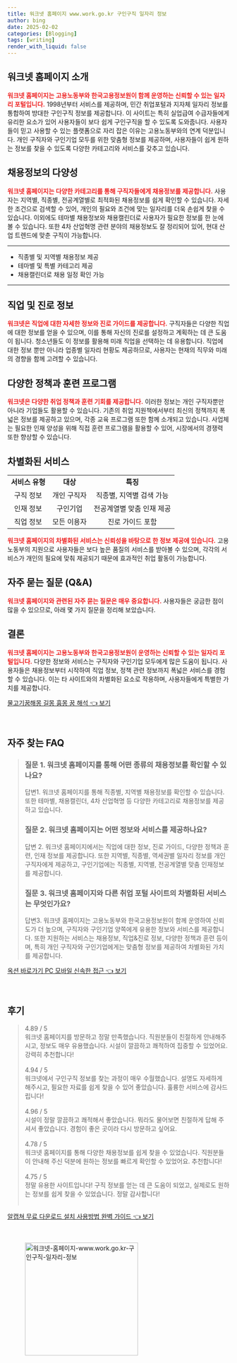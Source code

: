 ```yaml
---
title: 워크넷 홈페이지 www.work.go.kr 구인구직 일자리 정보
author: bing
date: 2025-02-02
categories: [Blogging]
tags: [writing]
render_with_liquid: false
---
```



<h2 id='워크넷_홈페이지_소개'>워크넷 홈페이지 소개</h2>

<p><b><span style="color: #ee2323;">워크넷 홈페이지는 고용노동부와 한국고용정보원이 함께 운영하는 신뢰할 수 있는 일자리 포털입니다.</span></b> 1998년부터 서비스를 제공하며, 민간 취업포털과 지자체 일자리 정보를 통합하여 방대한 구인구직 정보를 제공합니다. 이 사이트는 특히 실업급여 수급자들에게 유리한 요소가 있어 사용자들이 보다 쉽게 구인구직을 할 수 있도록 도와줍니다. 사용자들이 믿고 사용할 수 있는 플랫폼으로 자리 잡은 이유는 고용노동부와의 연계 덕분입니다. 개인 구직자와 구인기업 모두를 위한 맞춤형 정보를 제공하며, 사용자들이 쉽게 원하는 정보를 찾을 수 있도록 다양한 카테고리와 서비스를 갖추고 있습니다.</p>

<h2 id='채용정보_다양성'>채용정보의 다양성</h2>

<p><b><span style="color: #ee2323;">워크넷 홈페이지는 다양한 카테고리를 통해 구직자들에게 채용정보를 제공합니다.</span></b> 사용자는 지역별, 직종별, 전공계열별로 최적화된 채용정보를 쉽게 확인할 수 있습니다. 자세한 조건으로 검색할 수 있어, 개인의 필요와 조건에 맞는 일자리를 더욱 손쉽게 찾을 수 있습니다. 이외에도 테마별 채용정보와 채용캘린더로 사용자가 필요한 정보를 한 눈에 볼 수 있습니다. 또한 4차 산업혁명 관련 분야의 채용정보도 잘 정리되어 있어, 현대 산업 트렌드에 맞춘 구직이 가능합니다.</p>

<hr />

<ul>
    <li>직종별 및 지역별 채용정보 제공</li>
    <li>테마별 및 특별 카테고리 제공</li>
    <li>채용캘린더로 채용 일정 확인 가능</li>
</ul>

<hr />

<h2 id='직업_진로_정보'>직업 및 진로 정보</h2>

<p><b><span style="color: #ee2323;">워크넷은 직업에 대한 자세한 정보와 진로 가이드를 제공합니다.</span></b> 구직자들은 다양한 직업에 대한 정보를 얻을 수 있으며, 이를 통해 자신의 진로를 설정하고 계획하는 데 큰 도움이 됩니다. 청소년들도 이 정보를 활용해 미래 직업을 선택하는 데 유용합니다. 직업에 대한 정보 뿐만 아니라 업종별 일자리 현황도 제공하므로, 사용자는 현재의 직무와 미래의 경향을 함께 고려할 수 있습니다.</p>

<h2 id='정책과_훈련'>다양한 정책과 훈련 프로그램</h2>

<p><b><span style="color: #ee2323;">워크넷은 다양한 취업 정책과 훈련 기회를 제공합니다.</span></b> 이러한 정보는 개인 구직자뿐만 아니라 기업들도 활용할 수 있습니다. 기존의 취업 지원책에서부터 최신의 정책까지 폭넓은 정보를 제공하고 있으며, 각종 교육 프로그램 또한 함께 소개되고 있습니다. 사업체는 필요한 인재 양성을 위해 직접 훈련 프로그램을 활용할 수 있어, 시장에서의 경쟁력 또한 향상할 수 있습니다.</p>

<h2 id='차별화된_서비스'>차별화된 서비스</h2>

<table>
    <tr>
        <td style="text-align: center; height: 17px;"><b>서비스 유형</b></td>
        <td style="text-align: center; height: 17px;"><b>대상</b></td>
        <td style="text-align: center; height: 17px;"><b>특징</b></td>
    </tr>
    <tr>
        <td style="text-align: center; height: 17px;">구직 정보</td>
        <td style="text-align: center; height: 17px;">개인 구직자</td>
        <td style="text-align: center; height: 17px;">직종별, 지역별 검색 가능</td>
    </tr>
    <tr>
        <td style="text-align: center; height: 17px;">인재 정보</td>
        <td style="text-align: center; height: 17px;">구인기업</td>
        <td style="text-align: center; height: 17px;">전공계열별 맞춤 인재 제공</td>
    </tr>
    <tr>
        <td style="text-align: center; height: 17px;">직업 정보</td>
        <td style="text-align: center; height: 17px;">모든 이용자</td>
        <td style="text-align: center; height: 17px;">진로 가이드 포함</td>
    </tr>
</table>

<p><b><span style="color: #ee2323;">워크넷 홈페이지의 차별화된 서비스는 신뢰성을 바탕으로 한 정보 제공에 있습니다.</span></b> 고용노동부의 지원으로 사용자들은 보다 높은 품질의 서비스를 받아볼 수 있으며, 각각의 서비스가 개인의 필요에 맞춰 제공되기 때문에 효과적인 취업 활동이 가능합니다.</p>

<h2 id='FAQ'>자주 묻는 질문 (Q&A)</h2>

<p><b><span style="color: #ee2323;">워크넷 홈페이지와 관련된 자주 묻는 질문은 매우 중요합니다.</span></b> 사용자들은 궁금한 점이 많을 수 있으므로, 아래 몇 가지 질문을 정리해 보았습니다.</p>

<h2 id='결론'>결론</h2>

<p><b><span style="color: #ee2323;">워크넷 홈페이지는 고용노동부와 한국고용정보원이 운영하는 신뢰할 수 있는 일자리 포털입니다.</span></b> 다양한 정보와 서비스는 구직자와 구인기업 모두에게 많은 도움이 됩니다. 사용자들은 채용정보부터 시작하여 직업 정보, 정책 관련 정보까지 폭넓은 서비스를 경험할 수 있습니다. 이는 타 사이트와의 차별화된 요소로 작용하며, 사용자들에게 특별한 가치를 제공합니다.</p>


<p><a class="click-button" title="물고기꿈해몽 길몽 흉몽 꿈 해석" href="https://24nara.github.io/posts/%EB%AC%BC%EA%B3%A0%EA%B8%B0%EA%BF%88%ED%95%B4%EB%AA%BD-%EA%B8%B8%EB%AA%BD-%ED%9D%89%EB%AA%BD-%EA%BF%88-%ED%95%B4%EC%84%9D/" rel="dofollow">물고기꿈해몽 길몽 흉몽 꿈 해석 👈 보기</a></p><br>
<h2 id='자주_찾는_FAQ'>자주 찾는 FAQ</h2>
<div itemscope="" itemtype="https://schema.org/FAQPage"> 
<blockquote> 
<div itemscope="" itemprop="mainEntity" itemtype="https://schema.org/Question"> 
<h3 itemprop="name">질문 1. 워크넷 홈페이지를 통해 어떤 종류의 채용정보를 확인할 수 있나요?</h3> 
<div itemscope="" itemprop="acceptedAnswer" itemtype="https://schema.org/Answer"> 
<span itemprop="text"> 
<p>답변1. 워크넷 홈페이지를 통해 직종별, 지역별 채용정보를 확인할 수 있습니다. 또한 테마별, 채용캘린더, 4차 산업혁명 등 다양한 카테고리로 채용정보를 제공하고 있습니다.</p> 
</span> 
</div> 
</div> 

<div itemscope="" itemprop="mainEntity" itemtype="https://schema.org/Question"> 
<h3 itemprop="name">질문 2. 워크넷 홈페이지는 어떤 정보와 서비스를 제공하나요?</h3> 
<div itemscope="" itemprop="acceptedAnswer" itemtype="https://schema.org/Answer"> 
<span itemprop="text"> 
<p>답변 2. 워크넷 홈페이지에서는 직업에 대한 정보, 진로 가이드, 다양한 정책과 훈련, 인재 정보를 제공합니다. 또한 지역별, 직종별, 역세권별 일자리 정보를 개인 구직자에게 제공하고, 구인기업에는 직종별, 지역별, 전공계열별 맞춤 인재정보를 제공합니다.</p> 
</span> 
</div> 
</div> 

<div itemscope="" itemprop="mainEntity" itemtype="https://schema.org/Question"> 
<h3 itemprop="name">질문 3. 워크넷 홈페이지와 다른 취업 포털 사이트의 차별화된 서비스는 무엇인가요?</h3> 
<div itemscope="" itemprop="acceptedAnswer" itemtype="https://schema.org/Answer"> 
<span itemprop="text"> 
<p>답변3. 워크넷 홈페이지는 고용노동부와 한국고용정보원이 함께 운영하여 신뢰도가 더 높으며, 구직자와 구인기업 양쪽에게 유용한 정보와 서비스를 제공합니다. 또한 지원하는 서비스는 채용정보, 직업&진로 정보, 다양한 정책과 훈련 등이며, 특히 개인 구직자와 구인기업에게는 맞춤형 정보를 제공하여 차별화된 가치를 제공합니다.</p> 
</span> 
</div> 
</div> 

</blockquote> 
</div>
<p><a class="click-button" title="옥션 바로가기 PC 모바일 신속한 접근" href="https://24nara.github.io/posts/%EC%98%A5%EC%85%98-%EB%B0%94%EB%A1%9C%EA%B0%80%EA%B8%B0-PC-%EB%AA%A8%EB%B0%94%EC%9D%BC-%EC%8B%A0%EC%86%8D%ED%95%9C-%EC%A0%91%EA%B7%BC/" rel="dofollow">옥션 바로가기 PC 모바일 신속한 접근 👈 보기</a></p><br>
<h2 id='후기'>후기</h2>
<div itemscope itemtype="https://schema.org/Product">
  <blockquote>
  <div itemprop="review" itemscope itemtype="https://schema.org/Review">
      <div itemprop="reviewRating" itemscope itemtype="https://schema.org/Rating"> <span itemprop="ratingValue">4.89</span> / <span itemprop="bestRating">5</span> </div>
      <span itemprop="reviewBody">워크넷 홈페이지를 방문하고 정말 만족했습니다. 직원분들이 친절하게 안내해주시고, 정보도 매우 유용했습니다. 시설이 깔끔하고 쾌적하여 집중할 수 있었어요. 강력히 추천합니다!</span>
  </div>
  <br>
  <div itemprop="review" itemscope itemtype="https://schema.org/Review">
      <div itemprop="reviewRating" itemscope itemtype="https://schema.org/Rating"> <span itemprop="ratingValue">4.94</span> / <span itemprop="bestRating">5</span> </div>
      <span itemprop="reviewBody">워크넷에서 구인구직 정보를 찾는 과정이 매우 수월했습니다. 설명도 자세하게 해주시고, 필요한 자료를 쉽게 찾을 수 있어 좋았습니다. 훌륭한 서비스에 감사드립니다!</span>
  </div>
  <br>
  <div itemprop="review" itemscope itemtype="https://schema.org/Review">
      <div itemprop="reviewRating" itemscope itemtype="https://schema.org/Rating"> <span itemprop="ratingValue">4.96</span> / <span itemprop="bestRating">5</span> </div>
      <span itemprop="reviewBody">시설이 정말 깔끔하고 쾌적해서 좋았습니다. 뭐라도 물어보면 친절하게 답해 주셔서 좋았습니다. 경험이 좋은 곳이라 다시 방문하고 싶어요.</span>
  </div>
  <br>
  <div itemprop="review" itemscope itemtype="https://schema.org/Review">
      <div itemprop="reviewRating" itemscope itemtype="https://schema.org/Rating"> <span itemprop="ratingValue">4.78</span> / <span itemprop="bestRating">5</span> </div>
      <span itemprop="reviewBody">워크넷 홈페이지를 통해 다양한 채용정보를 쉽게 찾을 수 있었습니다. 직원분들이 안내해 주신 덕분에 원하는 정보를 빠르게 확인할 수 있었어요. 추천합니다!</span>
  </div>
  <br>
  <div itemprop="review" itemscope itemtype="https://schema.org/Review">
      <div itemprop="reviewRating" itemscope itemtype="https://schema.org/Rating"> <span itemprop="ratingValue">4.75</span> / <span itemprop="bestRating">5</span> </div>
      <span itemprop="reviewBody">정말 유용한 사이트입니다! 구직 정보를 얻는 데 큰 도움이 되었고, 실제로도 원하는 정보를 쉽게 찾을 수 있었습니다. 정말 감사합니다!</span>
  </div>
  <br>
  </blockquote>
</div>
<p><a class="click-button" title="알캡쳐 무료 다운로드 설치 사용방법 완벽 가이드" href="https://24nara.github.io/posts/%EC%95%8C%EC%BA%A1%EC%B3%90-%EB%AC%B4%EB%A3%8C-%EB%8B%A4%EC%9A%B4%EB%A1%9C%EB%93%9C-%EC%84%A4%EC%B9%98-%EC%82%AC%EC%9A%A9%EB%B0%A9%EB%B2%95-%EC%99%84%EB%B2%BD-%EA%B0%80%EC%9D%B4%EB%93%9C/" rel="dofollow">알캡쳐 무료 다운로드 설치 사용방법 완벽 가이드 👈 보기</a></p><br>
<figure class="image"><img src="https://24nara.github.io/assets/img/thumbnail/워크넷-홈페이지-www.work.go.kr-구인구직-일자리-정보.webp" alt="워크넷-홈페이지-www.work.go.kr-구인구직-일자리-정보" width="256" height="256"></figure>
